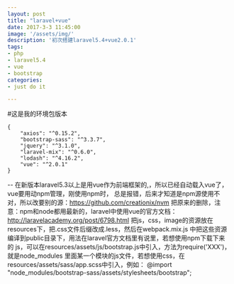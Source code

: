 ```yaml
---
layout: post
title: "laravel+vue"
date: 2017-3-3 11:45:00
image: '/assets/img/'
description: '初次搭建laravel5.4+vue2.0.1'
tags:
- php
- laravel5.4 
- vue
- bootstrap
categories:
- just do it

---
```


#这是我的环境包版本
```jascript
{
    "axios": "^0.15.2",
    "bootstrap-sass": "^3.3.7",
    "jquery": "^3.1.0",
    "laravel-mix": "^0.6.0",
    "lodash": "^4.16.2",
    "vue": "^2.0.1"
}
```

-- 在新版本laravel5.3以上是用vue作为前端框架的,，所以已经自动载入vue了，vue要用动npm管理，刚使用npm时，
总是报错，后来才知道是npm源使用不对，所以改要别的源：https://github.com/creationix/nvm
把原来的删除，注意：npm和node都用最新的，laravel中使用vue的官方文档：http://laravelacademy.org/post/6798.html
把js，css，image的资源放在resources下，把.css文件后缀改成.less，然后在webpack.mix.js
中把这些资源编译到public目录下，用法在laravel官方文档里有说里，若想使用npm下载下来的
js，可以在resources/assets/js/bootstrap.js中引入，方法为require('XXX')，就是node_modules
里面某一个模块的js文件，若想使用css，在resources/assets/sass/app.scss中引入，例如：
@import "node_modules/bootstrap-sass/assets/stylesheets/bootstrap";

